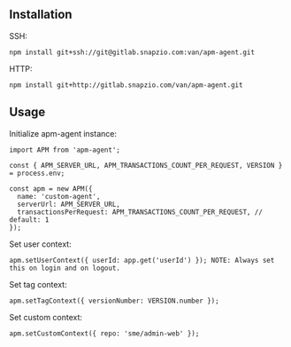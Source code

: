 ## Installation
SSH:
```
npm install git+ssh://git@gitlab.snapzio.com:van/apm-agent.git
```
HTTP:
```
npm install git+http://gitlab.snapzio.com/van/apm-agent.git
```

## Usage
Initialize apm-agent instance:
```
import APM from 'apm-agent';

const { APM_SERVER_URL, APM_TRANSACTIONS_COUNT_PER_REQUEST, VERSION } = process.env;

const apm = new APM({
  name: 'custom-agent',
  serverUrl: APM_SERVER_URL,
  transactionsPerRequest: APM_TRANSACTIONS_COUNT_PER_REQUEST, // default: 1
});
```

Set user context:
```
apm.setUserContext({ userId: app.get('userId') }); NOTE: Always set this on login and on logout.
```
Set tag context:
```
apm.setTagContext({ versionNumber: VERSION.number });
```

Set custom context:
```
apm.setCustomContext({ repo: 'sme/admin-web' });
```
